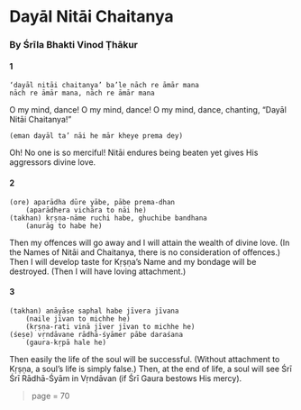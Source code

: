 # Dayāl Nitāi Chaitanya

### By Śrīla Bhakti Vinod Ṭhākur

#### 1

    ‘dayāl nitāi chaitanya’ ba’le nāch re āmār mana
    nāch re āmār mana, nāch re āmār mana

O my mind, dance! O my mind, dance! O my mind, dance, chanting, “Dayāl Nitāi Chaitanya!”

    (eman dayāl ta’ nāi he mār kheye prema dey)

Oh! No one is so merciful! Nitāi endures being beaten yet gives His aggressors divine love.

#### 2

    (ore) aparādha dūre yābe, pābe prema-dhan
        (aparādhera vichāra to nāi he)
    (takhan) kṛṣṇa-nāme ruchi habe, ghuchibe bandhana
        (anurāg to habe he)

Then my offences will go away and I will attain the wealth of divine love. (In the Names of Nitāi and Chaitanya, there is no consideration of offences.) Then I will develop taste for Kṛṣṇa’s Name and my bondage will be destroyed. (Then I will have loving attachment.)

#### 3

    (takhan) anāyāse saphal habe jīvera jīvana
        (naile jīvan to michhe he)
        (kṛṣṇa-rati vinā jīver jīvan to michhe he)
    (śeṣe) vṛndāvane rādhā-śyāmer pābe daraśana
        (gaura-kṛpā hale he)

Then easily the life of the soul will be successful. (Without attachment to Kṛṣṇa, a soul’s life is simply false.) Then, at the end of life, a soul will see Śrī Śrī Rādhā-Śyām in Vṛndāvan (if Śrī Gaura bestows His mercy).


> page = 70
